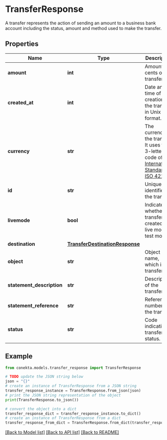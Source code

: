 # TransferResponse

A transfer represents the action of sending an amount to a business bank account including the status, amount and method used to make the transfer.

## Properties

Name | Type | Description | Notes
------------ | ------------- | ------------- | -------------
**amount** | **int** | Amount in cents of the transfer. | [optional] 
**created_at** | **int** | Date and time of creation of the transfer in Unix format. | [optional] 
**currency** | **str** | The currency of the transfer. It uses the 3-letter code of the [International Standard ISO 4217.](https://es.wikipedia.org/wiki/ISO_4217) | [optional] 
**id** | **str** | Unique identifier of the transfer. | [optional] 
**livemode** | **bool** | Indicates whether the transfer was created in live mode or test mode. | [optional] 
**destination** | [**TransferDestinationResponse**](TransferDestinationResponse.md) |  | [optional] 
**object** | **str** | Object name, which is transfer. | [optional] 
**statement_description** | **str** | Description of the transfer. | [optional] 
**statement_reference** | **str** | Reference number of the transfer. | [optional] 
**status** | **str** | Code indicating transfer status. | [optional] 

## Example

```python
from conekta.models.transfer_response import TransferResponse

# TODO update the JSON string below
json = "{}"
# create an instance of TransferResponse from a JSON string
transfer_response_instance = TransferResponse.from_json(json)
# print the JSON string representation of the object
print(TransferResponse.to_json())

# convert the object into a dict
transfer_response_dict = transfer_response_instance.to_dict()
# create an instance of TransferResponse from a dict
transfer_response_from_dict = TransferResponse.from_dict(transfer_response_dict)
```
[[Back to Model list]](../README.md#documentation-for-models) [[Back to API list]](../README.md#documentation-for-api-endpoints) [[Back to README]](../README.md)


